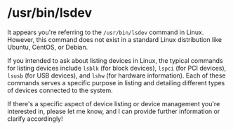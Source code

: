 # /usr/bin/lsdev

It appears you're referring to the `/usr/bin/lsdev` command in Linux. However, this command does not exist in a standard Linux distribution like Ubuntu, CentOS, or Debian. 

If you intended to ask about listing devices in Linux, the typical commands for listing devices include `lsblk` (for block devices), `lspci` (for PCI devices), `lsusb` (for USB devices), and `lshw` (for hardware information). Each of these commands serves a specific purpose in listing and detailing different types of devices connected to the system.

If there's a specific aspect of device listing or device management you're interested in, please let me know, and I can provide further information or clarify accordingly!

